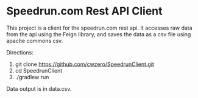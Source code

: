 # Speedrun.com Rest API Client

This project is a client for the speedrun.com rest api.  It accesses raw data from the api using the Feign library, and saves the data as a csv file using apache commons csv.

Directions:
1. git clone https://github.com/cwzero/SpeedrunClient.git
2. cd SpeedrunClient
3. ./gradlew run

Data output is in data.csv.
